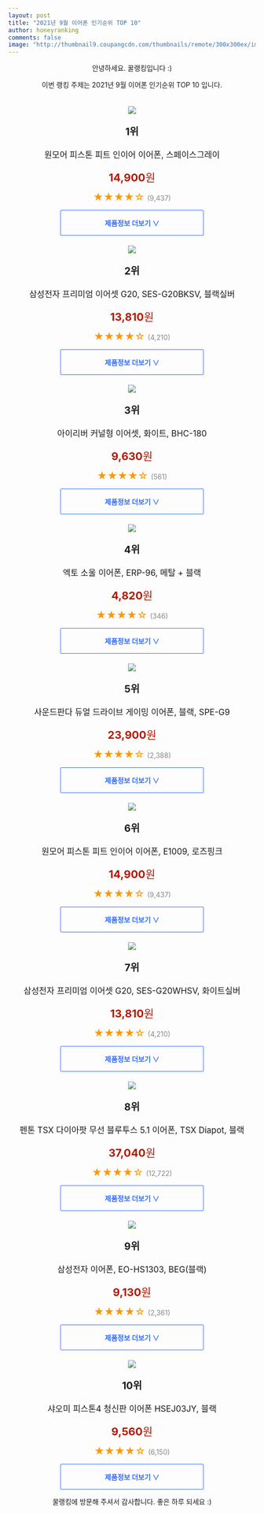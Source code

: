 ```yaml
--- 
layout: post 
title: "2021년 9월 이어폰 인기순위 TOP 10" 
author: honeyranking 
comments: false 
image: "http://thumbnail9.coupangcdn.com/thumbnails/remote/300x300ex/image/product/image/vendoritem/2019/03/05/3091351027/58e641b8-5e5e-4a4f-825e-68f6d40f70f4.jpg" 
--- 
```

<p style="text-align: center;">안녕하세요. 꿀랭킹입니다 :)</p> <p style="text-align: center;">이번 랭킹 주제는 2021년 9월 이어폰 인기순위 TOP 10 입니다.</p><center><img src="http://thumbnail9.coupangcdn.com/thumbnails/remote/300x300ex/image/product/image/vendoritem/2019/03/05/3091351027/58e641b8-5e5e-4a4f-825e-68f6d40f70f4.jpg" style="margin-top:20px" /></center> <p style="text-align: center; font-size: 20px"><b>1위</b></p> <p style="text-align: center; font-size: 17px">원모어 피스톤 피트 인이어 이어폰, 스페이스그레이</p> <p style="text-align: center;"><span style="color: #b61800; font-size: 22px;"><b>14,900</b>원</span></p> <p style="text-align: center;"><span style="color: #ff9600; font-size: 20px;">★★★★☆ </span><span style="color: #878787;">(9,437)</span></p> <center><a href="https://coupa.ng/b6Gt3U"> <div style="font-size: 14px; display: inline-block; padding: 15px 90px; color: #346aff; border-radius: 2px; border: 1px solid #346aff; cursor: pointer;"><b>제품정보 더보기 &or;</b></div> </a></center><center><img src="http://thumbnail6.coupangcdn.com/thumbnails/remote/300x300ex/image/product/image/vendoritem/2019/03/06/3035105758/168fa5ed-752e-436d-96ee-f5324558dc53.jpg" style="margin-top:20px" /></center> <p style="text-align: center; font-size: 20px"><b>2위</b></p> <p style="text-align: center; font-size: 17px">삼성전자 프리미엄 이어셋 G20, SES-G20BKSV, 블랙실버</p> <p style="text-align: center;"><span style="color: #b61800; font-size: 22px;"><b>13,810</b>원</span></p> <p style="text-align: center;"><span style="color: #ff9600; font-size: 20px;">★★★★☆ </span><span style="color: #878787;">(4,210)</span></p> <center><a href="https://coupa.ng/b6Gt3V"> <div style="font-size: 14px; display: inline-block; padding: 15px 90px; color: #346aff; border-radius: 2px; border: 1px solid #346aff; cursor: pointer;"><b>제품정보 더보기 &or;</b></div> </a></center><center><img src="http://thumbnail10.coupangcdn.com/thumbnails/remote/300x300ex/image/rs_quotation_api/k7hvbuqz/872a2222fa1844db90a45553831403b7.jpg" style="margin-top:20px" /></center> <p style="text-align: center; font-size: 20px"><b>3위</b></p> <p style="text-align: center; font-size: 17px">아이리버 커널형 이어셋, 화이트, BHC-180</p> <p style="text-align: center;"><span style="color: #b61800; font-size: 22px;"><b>9,630</b>원</span></p> <p style="text-align: center;"><span style="color: #ff9600; font-size: 20px;">★★★★☆ </span><span style="color: #878787;">(561)</span></p> <center><a href="https://coupa.ng/b6Gt3Z"> <div style="font-size: 14px; display: inline-block; padding: 15px 90px; color: #346aff; border-radius: 2px; border: 1px solid #346aff; cursor: pointer;"><b>제품정보 더보기 &or;</b></div> </a></center><center><img src="http://thumbnail9.coupangcdn.com/thumbnails/remote/300x300ex/image/retail/images/2018/09/14/13/1/bb1c1e87-2edf-4f60-a671-baaae246937b.jpg" style="margin-top:20px" /></center> <p style="text-align: center; font-size: 20px"><b>4위</b></p> <p style="text-align: center; font-size: 17px">엑토 소울 이어폰, ERP-96, 메탈 + 블랙</p> <p style="text-align: center;"><span style="color: #b61800; font-size: 22px;"><b>4,820</b>원</span></p> <p style="text-align: center;"><span style="color: #ff9600; font-size: 20px;">★★★★☆ </span><span style="color: #878787;">(346)</span></p> <center><a href="https://coupa.ng/b6Gt30"> <div style="font-size: 14px; display: inline-block; padding: 15px 90px; color: #346aff; border-radius: 2px; border: 1px solid #346aff; cursor: pointer;"><b>제품정보 더보기 &or;</b></div> </a></center><center><img src="http://thumbnail10.coupangcdn.com/thumbnails/remote/300x300ex/image/retail/images/2020/05/13/20/7/cae45063-fc3a-4676-8ebd-6f575cc7596b.jpg" style="margin-top:20px" /></center> <p style="text-align: center; font-size: 20px"><b>5위</b></p> <p style="text-align: center; font-size: 17px">사운드판다 듀얼 드라이브 게이밍 이어폰, 블랙, SPE-G9</p> <p style="text-align: center;"><span style="color: #b61800; font-size: 22px;"><b>23,900</b>원</span></p> <p style="text-align: center;"><span style="color: #ff9600; font-size: 20px;">★★★★☆ </span><span style="color: #878787;">(2,388)</span></p> <center><a href="https://coupa.ng/b6Gt31"> <div style="font-size: 14px; display: inline-block; padding: 15px 90px; color: #346aff; border-radius: 2px; border: 1px solid #346aff; cursor: pointer;"><b>제품정보 더보기 &or;</b></div> </a></center><center><img src="http://thumbnail10.coupangcdn.com/thumbnails/remote/300x300ex/image/product/image/vendoritem/2019/03/05/3091351026/49127b72-92c1-4a10-b50e-160621a81c7b.jpg" style="margin-top:20px" /></center> <p style="text-align: center; font-size: 20px"><b>6위</b></p> <p style="text-align: center; font-size: 17px">원모어 피스톤 피트 인이어 이어폰, E1009, 로즈핑크</p> <p style="text-align: center;"><span style="color: #b61800; font-size: 22px;"><b>14,900</b>원</span></p> <p style="text-align: center;"><span style="color: #ff9600; font-size: 20px;">★★★★☆ </span><span style="color: #878787;">(9,437)</span></p> <center><a href="https://coupa.ng/b6Gt37"> <div style="font-size: 14px; display: inline-block; padding: 15px 90px; color: #346aff; border-radius: 2px; border: 1px solid #346aff; cursor: pointer;"><b>제품정보 더보기 &or;</b></div> </a></center><center><img src="http://thumbnail10.coupangcdn.com/thumbnails/remote/300x300ex/image/product/image/vendoritem/2019/03/08/3035105764/36310f23-efe9-45b2-b279-7556bb342588.jpg" style="margin-top:20px" /></center> <p style="text-align: center; font-size: 20px"><b>7위</b></p> <p style="text-align: center; font-size: 17px">삼성전자 프리미엄 이어셋 G20, SES-G20WHSV, 화이트실버</p> <p style="text-align: center;"><span style="color: #b61800; font-size: 22px;"><b>13,810</b>원</span></p> <p style="text-align: center;"><span style="color: #ff9600; font-size: 20px;">★★★★☆ </span><span style="color: #878787;">(4,210)</span></p> <center><a href="https://coupa.ng/b6Gt38"> <div style="font-size: 14px; display: inline-block; padding: 15px 90px; color: #346aff; border-radius: 2px; border: 1px solid #346aff; cursor: pointer;"><b>제품정보 더보기 &or;</b></div> </a></center><center><img src="http://thumbnail10.coupangcdn.com/thumbnails/remote/300x300ex/image/retail/images/63854546603944-f0b69590-0496-4886-85be-9f44e4a58584.jpg" style="margin-top:20px" /></center> <p style="text-align: center; font-size: 20px"><b>8위</b></p> <p style="text-align: center; font-size: 17px">펜톤 TSX 다이아팟 무선 블루투스 5.1 이어폰, TSX Diapot, 블랙</p> <p style="text-align: center;"><span style="color: #b61800; font-size: 22px;"><b>37,040</b>원</span></p> <p style="text-align: center;"><span style="color: #ff9600; font-size: 20px;">★★★★☆ </span><span style="color: #878787;">(12,722)</span></p> <center><a href="https://coupa.ng/b6Gt39"> <div style="font-size: 14px; display: inline-block; padding: 15px 90px; color: #346aff; border-radius: 2px; border: 1px solid #346aff; cursor: pointer;"><b>제품정보 더보기 &or;</b></div> </a></center><center><img src="http://thumbnail8.coupangcdn.com/thumbnails/remote/300x300ex/image/retail/images/2018/03/15/16/8/c3a2d777-5538-4044-9875-a3c6f6044ab9.jpg" style="margin-top:20px" /></center> <p style="text-align: center; font-size: 20px"><b>9위</b></p> <p style="text-align: center; font-size: 17px">삼성전자 이어폰, EO-HS1303, BEG(블랙)</p> <p style="text-align: center;"><span style="color: #b61800; font-size: 22px;"><b>9,130</b>원</span></p> <p style="text-align: center;"><span style="color: #ff9600; font-size: 20px;">★★★★☆ </span><span style="color: #878787;">(2,361)</span></p> <center><a href="https://coupa.ng/b6Gt4a"> <div style="font-size: 14px; display: inline-block; padding: 15px 90px; color: #346aff; border-radius: 2px; border: 1px solid #346aff; cursor: pointer;"><b>제품정보 더보기 &or;</b></div> </a></center><center><img src="http://thumbnail7.coupangcdn.com/thumbnails/remote/300x300ex/image/vendor_inventory/25ef/8a904d3fa18e8fa551751a10b6abb0a0912305cf8f838be0a6b5200674e0.jpg" style="margin-top:20px" /></center> <p style="text-align: center; font-size: 20px"><b>10위</b></p> <p style="text-align: center; font-size: 17px">샤오미 피스톤4 청신판 이어폰 HSEJ03JY, 블랙</p> <p style="text-align: center;"><span style="color: #b61800; font-size: 22px;"><b>9,560</b>원</span></p> <p style="text-align: center;"><span style="color: #ff9600; font-size: 20px;">★★★★☆ </span><span style="color: #878787;">(6,150)</span></p> <center><a href="https://coupa.ng/b6Gt4b"> <div style="font-size: 14px; display: inline-block; padding: 15px 90px; color: #346aff; border-radius: 2px; border: 1px solid #346aff; cursor: pointer;"><b>제품정보 더보기 &or;</b></div> </a></center> <p style="text-align: center;">꿀랭킹에 방문해 주셔서 감사합니다. 좋은 하루 되세요 :)</p>
